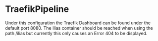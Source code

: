 # TraefikPipeline
Under this configuration the Traefik Dashboard can be found under the default port 8080.
The Ilias container should be reached when using the path /ilias but currently this only causes an Error 404 to be displayed.
